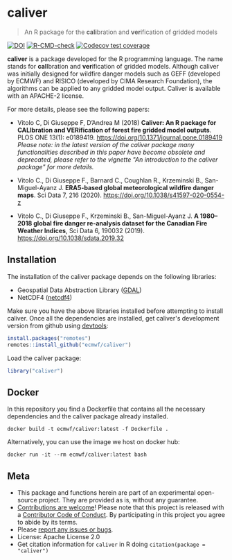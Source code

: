 # caliver

> An R package for the **cali**bration and **ver**ification of gridded models

<!-- badges: start -->
[![DOI](https://zenodo.org/badge/DOI/10.5281/zenodo.596343.svg)](https://doi.org/10.5281/zenodo.596343)
[![R-CMD-check](https://github.com/ecmwf/caliver/workflows/R-CMD-check/badge.svg)](https://github.com/ecmwf/caliver/actions)
[![Codecov test coverage](https://codecov.io/gh/ecmwf/caliver/branch/master/graph/badge.svg)](https://codecov.io/gh/ecmwf/caliver?branch=master)
<!-- badges: end -->

**caliver** is a package developed for the R programming language. The name stands for **cal**Ibration and **ver**ification of gridded models. Although caliver was initially designed for wildfire danger models such as GEFF (developed by ECMWF) and RISICO (developed by CIMA Research Foundation), the algorithms can be applied to any gridded model output. Caliver is available with an APACHE-2 license.

For more details, please see the following papers:

- Vitolo C, Di Giuseppe F, D’Andrea M (2018) **Caliver: An R package for CALIbration and VERification of forest fire gridded model outputs**. PLOS ONE 13(1): e0189419. https://doi.org/10.1371/journal.pone.0189419
*Please note: in the latest version of the caliver package many functionalities described in this paper have become obsolete and deprecated, please refer to the vignette "An introduction to the caliver package" for more details.*

- Vitolo C., Di Giuseppe F., Barnard C., Coughlan R., Krzeminski B., San-Miguel-Ayanz J. **ERA5-based global meteorological wildfire danger maps**. Sci Data 7, 216 (2020). https://doi.org/10.1038/s41597-020-0554-z

- Vitolo C., Di Giuseppe F., Krzeminski B., San-Miguel-Ayanz J. **A 1980–2018 global fire danger re-analysis dataset for the Canadian Fire Weather Indices**, Sci Data 6, 190032 (2019). https://doi.org/10.1038/sdata.2019.32

## Installation
The installation of the caliver package depends on the following libraries:

* Geospatial Data Abstraction Library ([GDAL](https://www.gdal.org/))
* NetCDF4 ([netcdf4](https://www.unidata.ucar.edu/software/netcdf/))

Make sure you have the above libraries installed before attempting to install caliver.
Once all the dependencies are installed, get caliver's development version from github using [devtools](https://github.com/hadley/devtools):

``` r
install.packages("remotes")
remotes::install_github("ecmwf/caliver")
```

Load the caliver package:

``` r
library("caliver")
```

## Docker
In this repository you find a Dockerfile that contains all the necessary dependencies and the caliver package already installed.

```
docker build -t ecmwf/caliver:latest -f Dockerfile .
```

Alternatively, you can use the image we host on docker hub:
```
docker run -it --rm ecmwf/caliver:latest bash
```

Meta
----

- This package and functions herein are part of an experimental open-source project. They are provided as is, without any guarantee.
- [Contributions are welcome](https://github.com/ecmwf/caliver/blob/master/CONTRIBUTING.md)! Please note that this project is released with a [Contributor Code of Conduct](https://github.com/ecmwf/caliver/blob/master/CONDUCT.md). By participating in this project you agree to abide by its terms.
- Please [report any issues or bugs](https://github.com/ecmwf/caliver/issues).
- License: Apache License 2.0
- Get citation information for `caliver` in R doing `citation(package = "caliver")`

